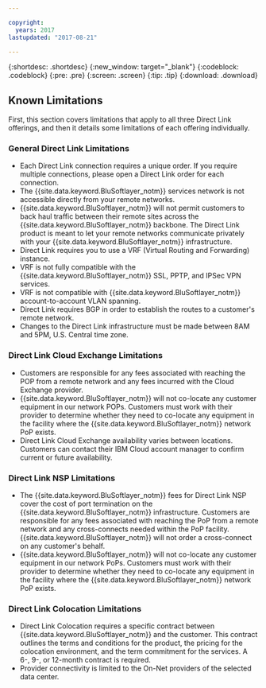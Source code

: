 ```yaml
---

copyright:
  years: 2017
lastupdated: "2017-08-21"

---
```


{:shortdesc: .shortdesc}
{:new_window: target="_blank"}
{:codeblock: .codeblock}
{:pre: .pre}
{:screen: .screen}
{:tip: .tip}
{:download: .download}

## Known Limitations
First, this section covers limitations that apply to all three Direct Link offerings, and then it details some limitations of each offering individually.

### General Direct Link Limitations
 * Each Direct Link connection requires a unique order. If you require multiple connections, please open a Direct Link order for each connection.
 * The {{site.data.keyword.BluSoftlayer_notm}} services network is not accessible directly from your remote networks.
 * {{site.data.keyword.BluSoftlayer_notm}} will not permit customers to back haul traffic between their remote sites across the {{site.data.keyword.BluSoftlayer_notm}} backbone. The Direct Link product is meant to let your remote networks communicate privately with your {{site.data.keyword.BluSoftlayer_notm}} infrastructure.
 * Direct Link requires you to use a VRF (Virtual Routing and Forwarding) instance.
 * VRF is not fully compatible with the {{site.data.keyword.BluSoftlayer_notm}} SSL, PPTP, and IPSec VPN services.
 * VRF is not compatible with {{site.data.keyword.BluSoftlayer_notm}} account-to-account VLAN spanning.
 * Direct Link requires BGP in order to establish the routes to a customer's remote network.
 * Changes to the Direct Link infrastructure must be made between 8AM and 5PM, U.S. Central time zone.
 
### Direct Link Cloud Exchange Limitations
 * Customers are responsible for any fees associated with reaching the POP from a remote network and any fees incurred with the Cloud Exchange provider.
 * {{site.data.keyword.BluSoftlayer_notm}} will not co-locate any customer equipment in our network POPs. Customers must work with their provider to determine whether they need to co-locate any equipment in the facility where the {{site.data.keyword.BluSoftlayer_notm}} network PoP exists.
 * Direct Link Cloud Exchange availability varies between locations. Customers can contact their IBM Cloud account manager to confirm current or future availability.
 
### Direct Link NSP Limitations
 * The {{site.data.keyword.BluSoftlayer_notm}} fees for Direct Link NSP cover the cost of port termination on the {{site.data.keyword.BluSoftlayer_notm}} infrastructure. Customers are responsible for any fees associated with reaching the PoP from a remote network and any cross-connects needed within the PoP facility.  {{site.data.keyword.BluSoftlayer_notm}} will not order a cross-connect on any customer's behalf.
 * {{site.data.keyword.BluSoftlayer_notm}} will not co-locate any customer equipment in our network PoPs. Customers must work with their provider to determine whether they need to co-locate any equipment in the facility where the {{site.data.keyword.BluSoftlayer_notm}} network PoP exists.

### Direct Link Colocation Limitations
 * Direct Link Colocation requires a specific contract between {{site.data.keyword.BluSoftlayer_notm}} and the customer. This contract outlines the terms and conditions for the product, the pricing for the colocation environment, and the term commitment for the services. A 6-, 9-, or 12-month contract is required.
 * Provider connectivity is limited to the On-Net providers of the selected data center.

